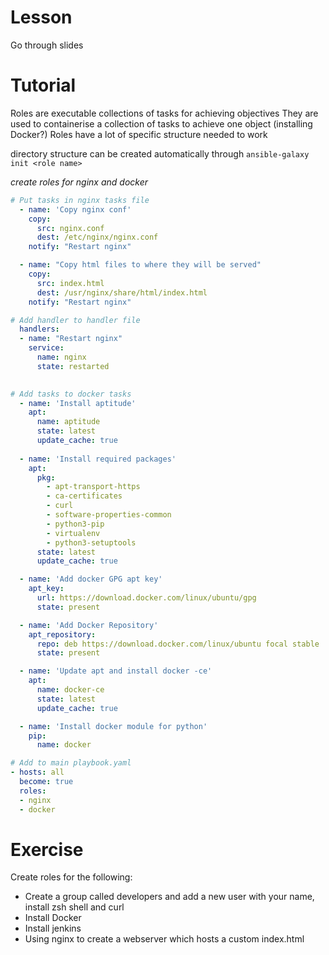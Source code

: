 # Lesson
Go through slides

# Tutorial
Roles are executable collections of tasks for achieving objectives
They are used to containerise a collection of tasks to achieve one object (installing Docker?)
Roles have a lot of specific structure needed to work

directory structure can be created automatically through `ansible-galaxy init <role name>`

*create roles for nginx and docker*
``` yaml
# Put tasks in nginx tasks file
  - name: 'Copy nginx conf'
    copy: 
      src: nginx.conf
      dest: /etc/nginx/nginx.conf
    notify: "Restart nginx"

  - name: "Copy html files to where they will be served"
    copy:
      src: index.html
      dest: /usr/nginx/share/html/index.html
    notify: "Restart nginx"

# Add handler to handler file
  handlers:
  - name: "Restart nginx"
    service:
      name: nginx
      state: restarted
    

# Add tasks to docker tasks
  - name: 'Install aptitude'
    apt: 
      name: aptitude
      state: latest
      update_cache: true
      
  - name: 'Install required packages'
    apt: 
      pkg:
        - apt-transport-https
        - ca-certificates
        - curl
        - software-properties-common
        - python3-pip
        - virtualenv
        - python3-setuptools
      state: latest
      update_cache: true

  - name: 'Add docker GPG apt key'
    apt_key: 
      url: https://download.docker.com/linux/ubuntu/gpg
      state: present

  - name: 'Add Docker Repository'
    apt_repository: 
      repo: deb https://download.docker.com/linux/ubuntu focal stable
      state: present

  - name: 'Update apt and install docker -ce'
    apt: 
      name: docker-ce
      state: latest
      update_cache: true

  - name: 'Install docker module for python'
    pip:
      name: docker

# Add to main playbook.yaml
- hosts: all
  become: true
  roles:
  - nginx
  - docker
```

# Exercise 
Create roles for the following: 
- Create a group called developers and add a new user with your name, install zsh shell and curl
- Install Docker 
- Install jenkins 
- Using nginx to create a webserver which hosts a custom index.html
